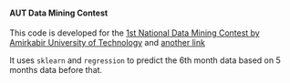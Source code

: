 #### AUT Data Mining Contest

This code is developed for the [1st National Data Mining Contest
by Amirkabir University of Technology](http://ceit.aut.ac.ir/autcms/news/newsDetail.htm?id=1778286981&depurl=computer-engineering&lang=fa&cid=46732023)
and [another link](http://www.autdmc.ir/)

It uses `sklearn` and `regression` to predict the 6th month
data based on 5 months data before that.